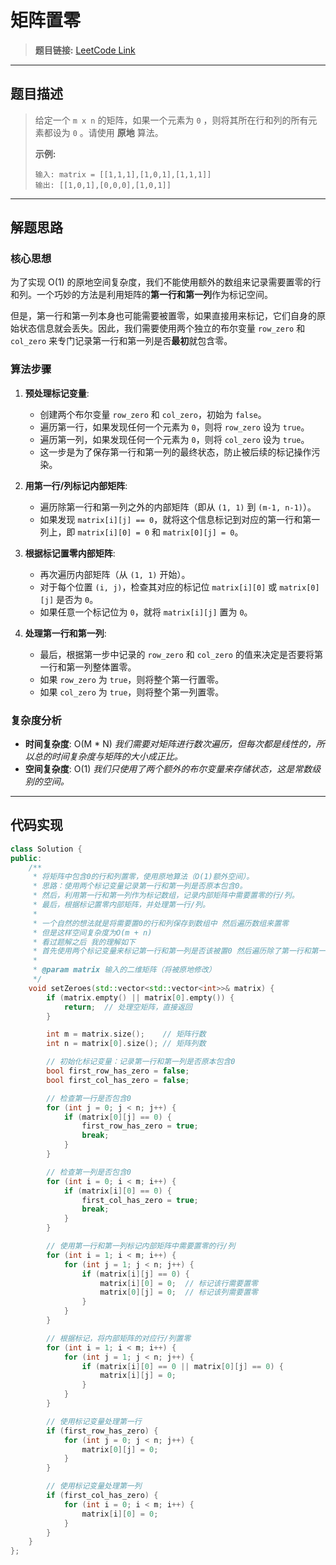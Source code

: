 # 矩阵置零

> **题目链接:** [LeetCode Link](https://leetcode.cn/problems/set-matrix-zeroes/)

---

## 题目描述

> 给定一个 `m x n` 的矩阵，如果一个元素为 `0` ，则将其所在行和列的所有元素都设为 `0` 。请使用 **原地** 算法。
>
> **示例:**
> ```
> 输入: matrix = [[1,1,1],[1,0,1],[1,1,1]]
> 输出: [[1,0,1],[0,0,0],[1,0,1]]
> ```

---

## 解题思路

### 核心思想
为了实现 O(1) 的原地空间复杂度，我们不能使用额外的数组来记录需要置零的行和列。一个巧妙的方法是利用矩阵的**第一行和第一列**作为标记空间。

但是，第一行和第一列本身也可能需要被置零，如果直接用来标记，它们自身的原始状态信息就会丢失。因此，我们需要使用两个独立的布尔变量 `row_zero` 和 `col_zero` 来专门记录第一行和第一列是否**最初**就包含零。

### 算法步骤
1.  **预处理标记变量**:
    *   创建两个布尔变量 `row_zero` 和 `col_zero`，初始为 `false`。
    *   遍历第一行，如果发现任何一个元素为 `0`，则将 `row_zero` 设为 `true`。
    *   遍历第一列，如果发现任何一个元素为 `0`，则将 `col_zero` 设为 `true`。
    *   这一步是为了保存第一行和第一列的最终状态，防止被后续的标记操作污染。

2.  **用第一行/列标记内部矩阵**:
    *   遍历除第一行和第一列之外的内部矩阵（即从 `(1, 1)` 到 `(m-1, n-1)`）。
    *   如果发现 `matrix[i][j] == 0`，就将这个信息标记到对应的第一行和第一列上，即 `matrix[i][0] = 0` 和 `matrix[0][j] = 0`。

3.  **根据标记置零内部矩阵**:
    *   再次遍历内部矩阵（从 `(1, 1)` 开始）。
    *   对于每个位置 `(i, j)`，检查其对应的标记位 `matrix[i][0]` 或 `matrix[0][j]` 是否为 `0`。
    *   如果任意一个标记位为 `0`，就将 `matrix[i][j]` 置为 `0`。

4.  **处理第一行和第一列**:
    *   最后，根据第一步中记录的 `row_zero` 和 `col_zero` 的值来决定是否要将第一行和第一列整体置零。
    *   如果 `row_zero` 为 `true`，则将整个第一行置零。
    *   如果 `col_zero` 为 `true`，则将整个第一列置零。

### 复杂度分析
- **时间复杂度**: O(M * N)
  *我们需要对矩阵进行数次遍历，但每次都是线性的，所以总的时间复杂度与矩阵的大小成正比。*
- **空间复杂度**: O(1)
  *我们只使用了两个额外的布尔变量来存储状态，这是常数级别的空间。*

---

## 代码实现

```cpp
class Solution {
public:
    /**
     * 将矩阵中包含0的行和列置零，使用原地算法（O(1)额外空间）。
     * 思路：使用两个标记变量记录第一行和第一列是否原本包含0。
     * 然后，利用第一行和第一列作为标记数组，记录内部矩阵中需要置零的行/列。
     * 最后，根据标记置零内部矩阵，并处理第一行/列。
     * 
     * 一个自然的想法就是将需要置0的行和列保存到数组中 然后遍历数组来置零
     * 但是这样空间复杂度为O(m + n) 
     * 看过题解之后 我的理解如下
     * 首先使用两个标记变量来标记第一行和第一列是否该被置0 然后遍历除了第一行和第一列之外的数组 这样第一行和第一列就成为了我们的标记数组 最后我们就可以通过第一行和第一列来执行置零操作 然后通过标记变量来决定第一行和第一列是否该被置零
     * 
     * @param matrix 输入的二维矩阵（将被原地修改）
     */
    void setZeroes(std::vector<std::vector<int>>& matrix) {
        if (matrix.empty() || matrix[0].empty()) {
            return;  // 处理空矩阵，直接返回
        }

        int m = matrix.size();    // 矩阵行数
        int n = matrix[0].size(); // 矩阵列数

        // 初始化标记变量：记录第一行和第一列是否原本包含0
        bool first_row_has_zero = false;
        bool first_col_has_zero = false;

        // 检查第一行是否包含0
        for (int j = 0; j < n; j++) {
            if (matrix[0][j] == 0) {
                first_row_has_zero = true;
                break;
            }
        }

        // 检查第一列是否包含0
        for (int i = 0; i < m; i++) {
            if (matrix[i][0] == 0) {
                first_col_has_zero = true;
                break;
            }
        }

        // 使用第一行和第一列标记内部矩阵中需要置零的行/列
        for (int i = 1; i < m; i++) {
            for (int j = 1; j < n; j++) {
                if (matrix[i][j] == 0) {
                    matrix[i][0] = 0;  // 标记该行需要置零
                    matrix[0][j] = 0;  // 标记该列需要置零
                }
            }
        }

        // 根据标记，将内部矩阵的对应行/列置零
        for (int i = 1; i < m; i++) {
            for (int j = 1; j < n; j++) {
                if (matrix[i][0] == 0 || matrix[0][j] == 0) {
                    matrix[i][j] = 0;
                }
            }
        }

        // 使用标记变量处理第一行
        if (first_row_has_zero) {
            for (int j = 0; j < n; j++) {
                matrix[0][j] = 0;
            }
        }

        // 使用标记变量处理第一列
        if (first_col_has_zero) {
            for (int i = 0; i < m; i++) {
                matrix[i][0] = 0;
            }
        }
    }
};
```